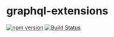 # graphql-extensions

[![npm version](https://badge.fury.io/js/graphql-extensions.svg)](https://badge.fury.io/js/graphql-extensions)
[![Build Status](https://circleci.com/gh/apollographql/apollo-server/tree/main.svg?style=svg)](https://circleci.com/gh/apollographql/apollo-server)

